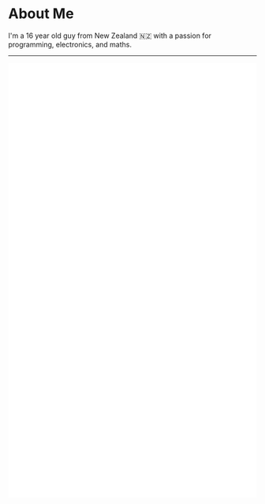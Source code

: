 # About Me

I'm a 16 year old guy from New Zealand 🇳🇿 with a passion for programming, electronics, and maths.

------

<img src="/interests.svg" align="left">
<img src="/future-projects.svg" align="right">

<img src="/tools.svg" align="center">

<!--

- Modding
  - Terraria
  - Minecraft
  - Hearts of Iron IV
- Gaming
  - todo
- Maths


# Future Projects

- Modding
  - Oxygen Not Included
  - Rim World

# Tools I Use

TODO

# Stats

TODO

-->
